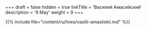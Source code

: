 +++
draft = false
hidden = true
linkTitle = 'Василий Амасийский'
description = '9 May'
weight = 9
+++

{{% include file="content/ru/lives/vasilii-amasiiskii.md" %}}

